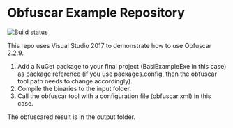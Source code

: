 Obfuscar Example Repository
===========================

[![Build status](https://img.shields.io/appveyor/ci/lextm/obfuscar-example/master.svg?label=appveyor&style=flat-square)](https://ci.appveyor.com/project/lextm/obfuscar-example)

This repo uses Visual Studio 2017 to demonstrate how to use Obfuscar 2.2.9.

1. Add a NuGet package to your final project (BasiExampleExe in this case) as package reference (if you use packages.config, then the obfuscar tool path needs to change accordingly).
2. Compile the binaries to the input folder.
3. Call the obfuscar tool with a configuration file (obfuscar.xml) in this case.

The obfuscared result is in the output folder.